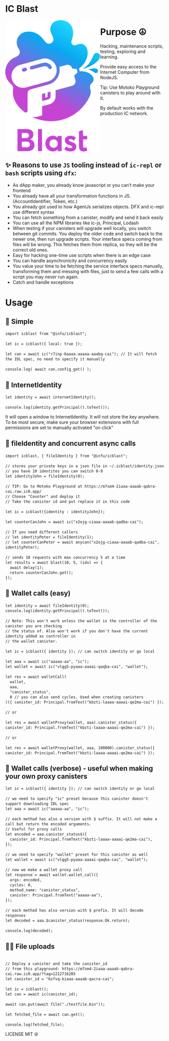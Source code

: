 # IC Blast

<img src="./icblast.svg" width="300" align="left">

# Purpose ☮️

Hacking, maintenance scripts, testing, exploring and learning.

Provide easy access to the Internet Computer from NodeJS.

Tip: Use Motoko Playground canisters to play around with it.

By default works with the production IC network.

<br clear=all />

## ✨ Reasons to use `JS` tooling instead of `ic-repl` or `bash` scripts using `dfx`:

* As dApp maker, you already know javascript or you can’t make your frontend
* You already have all your transformation functions in JS. (AccountIdentifier, Token, etc.)
* You already got used to how AgentJs serializes objects. DFX and ic-repl use different syntax
* You can fetch something from a canister, modify and send it back easily
* You can use all the NPM libraries like ic-js, Principal, Lodash
* When testing if your canisters will upgrade well locally, you switch between git commits. You deploy the older code and switch back to the newer one, then run upgrade scripts. Your interface specs coming from files will be wrong. This fetches them from replica, so they will be the correct old ones.
* Easy for hacking one-time use scripts when there is an edge case
* You can handle asynchronicity and concurrency easily
* You value your time to be fetching the service interface specs manually, transforming them and messing with files, just to send a few calls with a script you may never run again.
* Catch and handle exceptions

# Usage

## 🦄 Simple

```
import icblast from "@infu/icblast";

let ic = icblast({ local: true });

let can = await ic("r7inp-6aaaa-aaaaa-aaabq-cai"); // It will fetch the IDL spec, no need to specify it manually

console.log( await can.config_get() );

```

## 🌈 InternetIdentity

```
let identity = await internetIdentity();

console.log(identity.getPrincipal().toText());
```

It will open a window to InternetIdentity. It will not store the key anywhere. To be most secure, make sure your browser extensions with full permissions are set to manually activated "on click"

## 🍭 fileIdentity and concurrent async calls

```
import icblast, { fileIdentity } from "@infu/icblast";

// stores your private keys in a json file in ~/.icblast/identity.json
// you have 10 identites you can switch 0-9
let identityJohn = fileIdentity(0);

// TIP: Go to Motoko Playground at https://m7sm4-2iaaa-aaaab-qabra-cai.raw.ic0.app/
// Choose "Counter" and deploy it
// Take the canister id and put replace it in this code

let ic = icblast({identity : identityJohn});

let counterCanJohn = await ic("x2ojg-ciaaa-aaaab-qadba-cai");

// If you need different callers
// let identityPeter = fileIdentity(1);
// let counterCanPeter = await anycan("x2ojg-ciaaa-aaaab-qadba-cai", identityPeter);

// sends 10 requests with max concurrency 5 at a time
let results = await blast(10, 5, (idx) => {
  await delay(1);
  return counterCanJohn.get();
});
```

## 🎠 Wallet calls (easy)

```
let identity = await fileIdentity(0);
console.log(identity.getPrincipal().toText());

// Note: This won't work unless the wallet is the controller of the canister you are checking
// the status of. Also won't work if you don't have the current identity added as controller in
// the wallet canister.

let ic = icblast({ identity }); // can switch identity or go local

let aaa = await ic("aaaaa-aa", "ic");
let wallet = await ic("vlgg5-pyaaa-aaaai-qaqba-cai", "wallet");

let res = await walletCall(
  wallet,
  aaa,
  "canister_status",
  0 // you can also send cycles. Used when creating canisters
)({ canister_id: Principal.fromText("kbzti-laaaa-aaaai-qe2ma-cai") });

// or 

let res = await walletProxy(wallet, aaa).canister_status({ canister_id: Principal.fromText("kbzti-laaaa-aaaai-qe2ma-cai") });

// or 

let res = await walletProxy(wallet, aaa, 100000).canister_status({ canister_id: Principal.fromText("kbzti-laaaa-aaaai-qe2ma-cai") });

```

## 🐉 Wallet calls (verbose) - useful when making your own proxy canisters

```
let ic = icblast({ identity }); // can switch identity or go local

// we need to specify "ic" preset because this canister doesn't support downloading IDL spec
let aaa = await ic("aaaaa-aa", "ic");

// each method has also a version with $ suffix. It will not make a call but return the encoded arguments.
// Useful for proxy calls
let encoded = aaa.canister_status$({
  canister_id: Principal.fromText("kbzti-laaaa-aaaai-qe2ma-cai"),
});

// we need to specify "wallet" preset for this canister as well
let wallet = await ic("vlgg5-pyaaa-aaaai-qaqba-cai", "wallet");

// now we make a wallet proxy call
let response = await wallet.wallet_call({
  args: encoded,
  cycles: 0,
  method_name: "canister_status",
  canister: Principal.fromText("aaaaa-aa"),
});

// each method has also version with $ prefix. It will decode responses
let decoded = aaa.$canister_status(response.Ok.return);

console.log(decoded);
```

## 🏳️‍🌈 File uploads

```

// Deploy a canister and take the canister_id
// from this playground: https://m7sm4-2iaaa-aaaab-qabra-cai.raw.ic0.app/?tag=1212716285
let canister_id = "6zfvq-kiaaa-aaaab-qacra-cai";

let ic = icblast();
let can = await ic(canister_id);

await can.put(await file("./testfile.bin"));

let fetched_file = await can.get();

console.log(fetched_file);

```

LICENSE MIT ☮️
